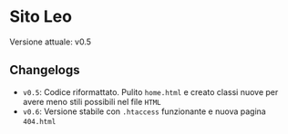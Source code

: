 # Sito Leo
Versione attuale: v0.5

## Changelogs

- `v0.5`: Codice riformattato. Pulito `home.html` e creato classi nuove per avere meno stili possibili nel file `HTML`
- `v0.6`: Versione stabile con `.htaccess` funzionante e nuova pagina `404.html`
